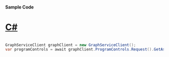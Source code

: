#### Sample Code
# [C#](#tab/Csharp)

```C#

GraphServiceClient graphClient = new GraphServiceClient();
var programControls = await graphClient.ProgramControls.Request().GetAsync();

```